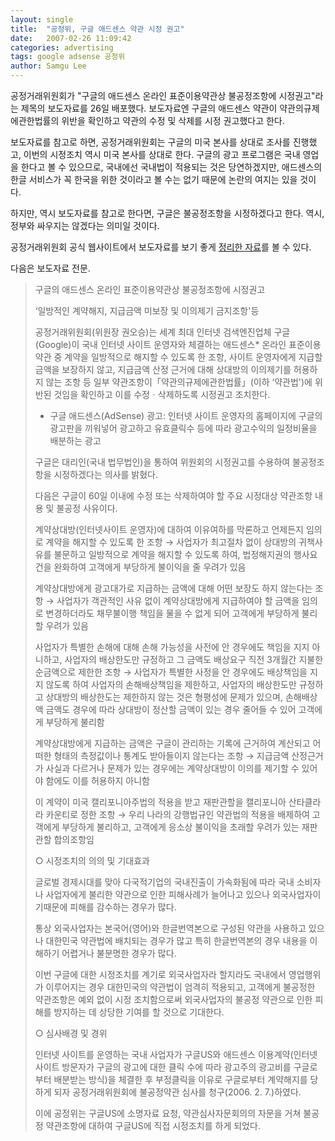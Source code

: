 ```yaml
---
layout: single
title:  "공정위, 구글 애드센스 약관 시정 권고"
date:   2007-02-26 11:09:42
categories: advertising
tags: google adsense 공정위
author: Samgu Lee
---
```

공정거래위원회가 "구글의 애드센스 온라인 표준이용약관상 불공정조항에 시정권고"라는 제목의 보도자료를 26일 배포했다. 보도자료엔 구글의 애드센스 약관이 약관의규제에관한법률의 위반을 확인하고 약관의 수정 및 삭제를 시정 권고했다고 한다.

보도자료를 참고로 하면, 공정거래위원회는 구글의 미국 본사를 상대로 조사를 진행했고, 이번의 시정조치 역시 미국 본사를 상대로 한다. 구글의 광고 프로그램은 국내 영업을 한다고 볼 수 있으므로, 국내에선 국내법이 적용되는 것은 당연하겠지만, 애드센스의 한글 서비스가 꼭 한국을 위한 것이라고 볼 수는 없기 때문에 논란의 여지는 있을 것이다.

하지만, 역시 보도자료를 참고로 한다면, 구글은 불공정조항을 시정하겠다고 한다. 역시, 정부와 싸우지는 않겠다는 의미일 것이다.

공정거래위원회 공식 웹사이트에서 보도자료를 보기 좋게 [정리한 자료](http://ftc.korea.kr/ftc/jsp/ftc1_branch.jsp?_action=news_view&_property=p_sec_4&_id=155179373)를 볼 수 있다.

다음은 보도자료 전문.

> 구글의 애드센스 온라인 표준이용약관상 불공정조항에 시정권고
>
> &#8216;일방적인 계약해지, 지급금액 미보장 및 이의제기 금지조항'등
>
> 공정거래위원회(위원장 권오승)는 세계 최대 인터넷 검색엔진업체 구글(Google)이 국내 인터넷 사이트 운영자와 체결하는 애드센스* 온라인 표준이용약관 중 계약을 일방적으로 해지할 수 있도록 한 조항, 사이트 운영자에게 지급할 금액을 보장하지 않고, 지급금액 산정 근거에 대해 상대방의 이의제기를 허용하지 않는 조항 등 일부 약관조항이「약관의규제에관한법률」(이하 &#8216;약관법')에 위반된 것임을 확인하고 이를 수정ㆍ삭제하도록 시정권고 조치한다.
>
> * 구글 애드센스(AdSense) 광고: 인터넷 사이트 운영자의 홈페이지에 구글의 광고판을 끼워넣어 광고하고 유효클릭수 등에 따라 광고수익의 일정비율을 배분하는 광고
>
> 구글은 대리인(국내 법무법인)을 통하여 위원회의 시정권고를 수용하여 불공정조항을 시정하겠다는 의사를 밝혔다.
>
> 다음은 구글이 60일 이내에 수정 또는 삭제하여야 할 주요 시정대상 약관조항 내용 및 불공정 사유이다.
>
> 계약상대방(인터넷사이트 운영자)에 대하여 이유여하를 막론하고 언제든지 임의로 계약을 해지할 수 있도록 한 조항 → 사업자가 최고절차 없이 상대방의 귀책사유를 불문하고 일방적으로 계약을 해지할 수 있도록 하여, 법정해지권의 행사요건을 완화하여 고객에게 부당하게 불이익을 줄 우려가 있음
>
> 계약상대방에게 광고대가로 지급하는 금액에 대해 어떤 보장도 하지 않는다는 조항 → 사업자가 객관적인 사유 없이 계약상대방에게 지급하여야 할 금액을 임의로 변경하더라도 채무불이행 책임을 물을 수 없게 되어 고객에게 부당하게 불리할 우려가 있음
>
> 사업자가 특별한 손해에 대해 손해 가능성을 사전에 안 경우에도 책임을 지지 아니하고, 사업자의 배상한도만 규정하고 그 금액도 배상요구 직전 3개월간 지불한 순금액으로 제한한 조항 → 사업자가 특별한 사정을 안 경우에도 배상책임을 지지 않도록 하여 사업자의 손해배상책임을 제한하고, 사업자의 배상한도만 규정하고 상대방의 배상한도는 제한하지 않는 것은 형평성에 문제가 있으며, 손해배상액 금액도 경우에 따라 상대방이 정산할 금액이 있는 경우 줄어들 수 있어 고객에게 부당하게 불리함
>
> 계약상대방에게 지급하는 금액은 구글이 관리하는 기록에 근거하여 계산되고 어떠한 형태의 측정값이나 통계도 받아들이지 않는다는 조항 → 지급금액 산정근거가 사실과 다르거나 문제가 있는 경우에는 계약상대방이 이의를 제기할 수 있어야 함에도 이를 허용하지 아니함
>
> 이 계약이 미국 캘리포니아주법의 적용을 받고 재판관할을 캘리포니아 산타클라라 카운티로 정한 조항 → 우리 나라의 강행법규인 약관법의 적용을 배제하여 고객에게 부당하게 불리하고, 고객에게 응소상 불이익을 초래할 우려가 있는 재판관할 합의조항임
>
> ○ 시정조치의 의의 및 기대효과
>
> 글로벌 경제시대를 맞아 다국적기업의 국내진출이 가속화됨에 따라 국내 소비자나 사업자에게 불리한 약관으로 인한 피해사례가 늘어나고 있으나 외국사업자이기때문에 피해를 감수하는 경우가 많다.
>
> 통상 외국사업자는 본국어(영어)와 한글번역본으로 구성된 약관을 사용하고 있으나 대한민국 약관법에 배치되는 경우가 많고 특히 한글번역본의 경우 내용을 이해하기 어렵거나 불분명한 경우가 많다.
>
> 이번 구글에 대한 시정조치를 계기로 외국사업자라 할지라도 국내에서 영업행위가 이루어지는 경우 대한민국의 약관법이 엄격히 적용되고, 고객에게 불공정한 약관조항은 예외 없이 시정 조치함으로써 외국사업자의 불공정 약관으로 인한 피해를 방지하는 데 상당한 기여를 할 것으로 기대한다.
>
> ○ 심사배경 및 경위
>
> 인터넷 사이트를 운영하는 국내 사업자가 구글US와 애드센스 이용계약(인터넷 사이트 방문자가 구글의 광고에 대한 클릭 수에 따라 광고주의 광고비를 구글로부터 배분받는 방식)을 체결한 후 부정클릭을 이유로 구글로부터 계약해지를 당하게 되자 공정거래위원회에 불공정약관 심사를 청구(2006. 2. 7.)하였다.
>
> 이에 공정위는 구글US에 소명자료 요청, 약관심사자문회의의 자문을 거쳐 불공정 약관조항에 대하여 구글US에 직접 시정조치를 하게 되었다.
